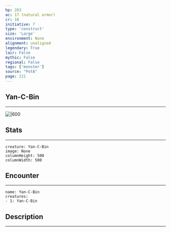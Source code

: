 ```yaml
---
hp: 283
ac: 17 (natural armor)
cr: 18
initiative: 7
type: 'construct'    
size: 'Large'
environment: None
alignment: unaligned
legendary: True
lair: False
mythic: False
regional: False
tags: ['monster']
source: "PotA"
page: 221
---
```


## Yan-C-Bin
---

![|600](D:/Program%20Files/5e.tools/img/bestiary/PotA/Yan-C-Bin.jpg)

## Stats
---

```statblock
creature: Yan-C-Bin
image: None
columnHeight: 500
columnWidth: 500
```

## Encounter
---

```encounter-table
name: Yan-C-Bin
creatures:
- 1: Yan-C-Bin
```

## Description
---




